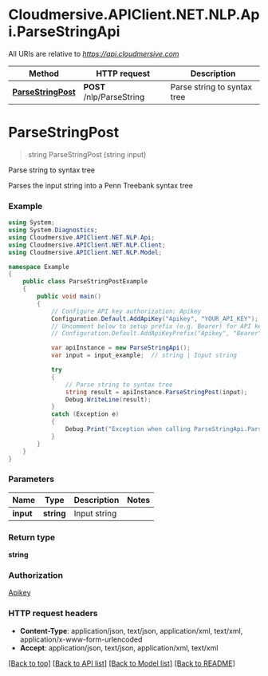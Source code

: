 # Cloudmersive.APIClient.NET.NLP.Api.ParseStringApi

All URIs are relative to *https://api.cloudmersive.com*

Method | HTTP request | Description
------------- | ------------- | -------------
[**ParseStringPost**](ParseStringApi.md#parsestringpost) | **POST** /nlp/ParseString | Parse string to syntax tree


<a name="parsestringpost"></a>
# **ParseStringPost**
> string ParseStringPost (string input)

Parse string to syntax tree

Parses the input string into a Penn Treebank syntax tree

### Example
```csharp
using System;
using System.Diagnostics;
using Cloudmersive.APIClient.NET.NLP.Api;
using Cloudmersive.APIClient.NET.NLP.Client;
using Cloudmersive.APIClient.NET.NLP.Model;

namespace Example
{
    public class ParseStringPostExample
    {
        public void main()
        {
            // Configure API key authorization: Apikey
            Configuration.Default.AddApiKey("Apikey", "YOUR_API_KEY");
            // Uncomment below to setup prefix (e.g. Bearer) for API key, if needed
            // Configuration.Default.AddApiKeyPrefix("Apikey", "Bearer");

            var apiInstance = new ParseStringApi();
            var input = input_example;  // string | Input string

            try
            {
                // Parse string to syntax tree
                string result = apiInstance.ParseStringPost(input);
                Debug.WriteLine(result);
            }
            catch (Exception e)
            {
                Debug.Print("Exception when calling ParseStringApi.ParseStringPost: " + e.Message );
            }
        }
    }
}
```

### Parameters

Name | Type | Description  | Notes
------------- | ------------- | ------------- | -------------
 **input** | **string**| Input string | 

### Return type

**string**

### Authorization

[Apikey](../README.md#Apikey)

### HTTP request headers

 - **Content-Type**: application/json, text/json, application/xml, text/xml, application/x-www-form-urlencoded
 - **Accept**: application/json, text/json, application/xml, text/xml

[[Back to top]](#) [[Back to API list]](../README.md#documentation-for-api-endpoints) [[Back to Model list]](../README.md#documentation-for-models) [[Back to README]](../README.md)

